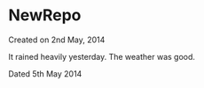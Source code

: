 NewRepo
=======
Created on 2nd May, 2014

It rained heavily yesterday.
The weather was good.

Dated 5th May 2014